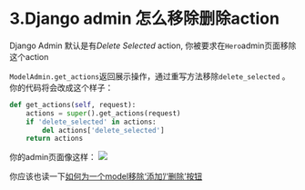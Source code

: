 # 3.Django admin 怎么移除删除action
Django Admin 默认是有*Delete Selected* action, 你被要求在`Hero`admin页面移除这个action

`ModelAdmin.get_actions`返回展示操作，通过重写方法移除`delete_selected` 。你的代码将会改成这个样子：
```Python
def get_actions(self, request):
    actions = super().get_actions(request)
    if 'delete_selected' in actions:
        del actions['delete_selected']
    return actions
```
你的admin页面像这样：
![](https://books.agiliq.com/projects/django-admin-cookbook/en/latest/_images/export_selected.png)

你应该也读一下[如何为一个model移除‘添加’/‘删除’按钮]()

